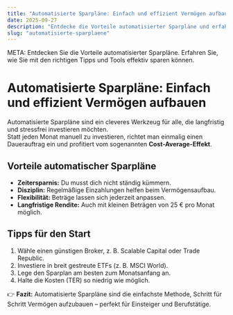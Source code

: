 ```yaml
---
title: "Automatisierte Sparpläne: Einfach und effizient Vermögen aufbauen"
date: 2025-09-27
description: "Entdecke die Vorteile automatisierter Sparpläne und erfahre, wie du mit den richtigen Tipps und Tools dein Vermögen clever aufbaust."
slug: "automatisierte-sparplaene"
---
```


META: Entdecken Sie die Vorteile automatisierter Sparpläne. Erfahren Sie, wie Sie mit den richtigen Tipps und Tools effektiv sparen können.

# Automatisierte Sparpläne: Einfach und effizient Vermögen aufbauen

Automatisierte Sparpläne sind ein cleveres Werkzeug für alle, die langfristig und stressfrei investieren möchten.  
Statt jeden Monat manuell zu investieren, richtet man einmalig einen Dauerauftrag ein und profitiert vom sogenannten **Cost-Average-Effekt**.

## Vorteile automatischer Sparpläne
- **Zeitersparnis:** Du musst dich nicht ständig kümmern.
- **Disziplin:** Regelmäßige Einzahlungen helfen beim Vermögensaufbau.
- **Flexibilität:** Beträge lassen sich jederzeit anpassen.
- **Langfristige Rendite:** Auch mit kleinen Beträgen von 25 € pro Monat möglich.

## Tipps für den Start
1. Wähle einen günstigen Broker, z. B. Scalable Capital oder Trade Republic.  
2. Investiere in breit gestreute ETFs (z. B. MSCI World).  
3. Lege den Sparplan am besten zum Monatsanfang an.  
4. Halte die Kosten (TER) so niedrig wie möglich.

👉 **Fazit:** Automatisierte Sparpläne sind die einfachste Methode, Schritt für Schritt Vermögen aufzubauen – perfekt für Einsteiger und Berufstätige.
